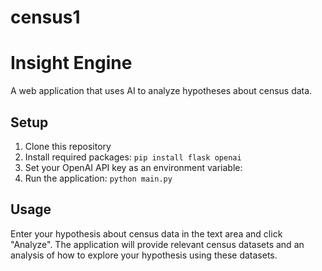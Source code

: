 # census1
# Insight Engine

A web application that uses AI to analyze hypotheses about census data.

## Setup

1. Clone this repository
2. Install required packages: `pip install flask openai`
3. Set your OpenAI API key as an environment variable:
4. Run the application: `python main.py`

## Usage

Enter your hypothesis about census data in the text area and click "Analyze". The application will provide relevant census datasets and an analysis of how to explore your hypothesis using these datasets.
